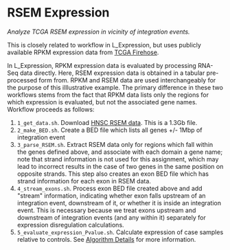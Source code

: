# RSEM Expression

*Analyze TCGA RSEM expression in vicinity of integration events.*

This is closely related to workflow in L_Expression, but uses publicly available RPKM expression data
from [TCGA Firehose](http://gdac.broadinstitute.org/).

In L_Expression, RPKM expression data is evaluated by processing RNA-Seq data directly.
Here, RSEM expression data is obtained in a tabular pre-processed form from.
RPKM and RSEM data are used interchangeably for the purpose of this illlustrative example.
The primary difference in these two workflows stems from the fact that RPKM data lists only the
regions for which expression is evaluated, but not the associated gene names.  Workflow proceeds as follows:

1. `1_get_data.sh`. Download [HNSC RSEM data][RSEM].  This is a 1.3Gb file.
2. `2_make_BED.sh`.  Create a BED file which lists all genes +/- 1Mbp of integration event
3. `3_parse_RSEM.sh`.  Extract RSEM data only for regions which fall within the genes defined above, and associate with 
each domain a gene name; note that strand information is not used for this assignment, which may lead to incorrect results
in the case of two genes in the same position on opposite strands.  This step also creates an exon BED file which has strand
information for each exon in RSEM data.
4. `4_stream_exons.sh`. Process exon BED file created above and add "stream" information, indicating whether exon falls upstream
of an integration event, downstream of it, or whether it is inside an integration event.  This is necessary because we treat exons
upstream and downstream of integration events (and any within it) separately for expression disregulation calculations.  
5. `5_evaluate_expression_Pvalue.sh`. Calculate expression of case samples relative to controls.  See 
[Algorithm Details](../L_Expression/AlgorithmDetails.md) for more information.


[RSEM]: http://gdac.broadinstitute.org/runs/stddata__2016_01_28/data/HNSC/20160128/gdac.broadinstitute.org_HNSC.Merge_rnaseqv2__illuminahiseq_rnaseqv2__unc_edu__Level_3__exon_quantification__data.Level_3.2016012800.0.0.tar.gz
